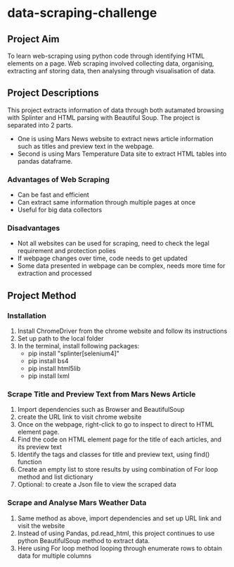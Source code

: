# data-scraping-challenge

## Project Aim
To learn web-scraping using python code through identifying HTML elements on a page. Web scraping involved collecting data, organising, extracting anf storing data, then analysing through visualisation of data. 

## Project Descriptions
This project extracts information of data through both autamated browsing with Splinter and HTML parsing with Beautiful Soup. The project is separated into 2 parts. 

 - One is using Mars News website to extract news article information such as titles and preview text in the webpage. 
 - Second is using Mars Temperature Data site to extract HTML tables into pandas dataframe. 
 
 ### Advantages of Web Scraping
  - Can be fast and efficient
  - Can extract same information through multiple pages at once
  - Useful for big data collectors
 
 ### Disadvantages
  - Not all websites can be used for scraping, need to check the legal requirement and protection polies
  - If webpage changes over time, code needs to get updated
  - Some data presented in webpage can be complex, needs more time for extraction and processed

## Project Method

### Installation
1. Install ChromeDriver from the chrome website and follow its instructions
2. Set up path to the local folder
3. In the terminal, install following packages:
   - pip install "splinter[selenium4]"
   - pip install bs4
   - pip install html5lib
   - pip install lxml

### Scrape Title and Preview Text from Mars News Article
1. Import dependencies such as Browser and BeautifulSoup
2. create the URL link to visit chrome website
3. Once on the webpage, right-click to go to inspect to direct to HTML element page. 
4. Find the code on HTML element page for the title of each articles, and its preview text
5. Identify the tags and classes for title and preview text, using find() function
6. Create an empty list to store results by using combination of For loop method and list dictionary
7. Optional: to create a Json file to view the scraped data

### Scrape and Analyse Mars Weather Data
1. Same method as above, import dependencies and set up URL link and visit the website
2. Instead of using Pandas, pd.read_html, this project continues to use python BeautifulSoup method to extract data.
3. Here using For loop method looping through enumerate rows to obtain data for multiple columns
